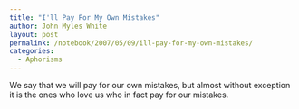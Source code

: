 ```yaml
---
title: "I'll Pay For My Own Mistakes"
author: John Myles White
layout: post
permalink: /notebook/2007/05/09/ill-pay-for-my-own-mistakes/
categories:
  - Aphorisms
---
```


We say that we will pay for our own mistakes, but almost without exception it is the ones who love us who in fact pay for our mistakes.
